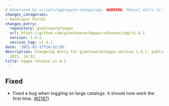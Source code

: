 ```yaml
---
# Generated by scripts/aggregate-changelogs. WARNING: Manual edits to this files will be overwritten.
changes_categories:
- Developer Portal
changes_entry:
  repository: giantswarm/happa
  url: https://github.com/giantswarm/happa/releases/tag/v1.4.1
  version: 1.4.1
  version_tag: v1.4.1
date: '2021-02-17T14:32:50'
description: Changelog entry for giantswarm/happa version 1.4.1, published on 17 February
  2021, 14:32.
title: happa release v1.4.1
---
```


## Fixed

- Fixed a bug when toggling on large catalogs. It should now work the first time. ([#2167](https://github.com/giantswarm/happa/pull/2167))

